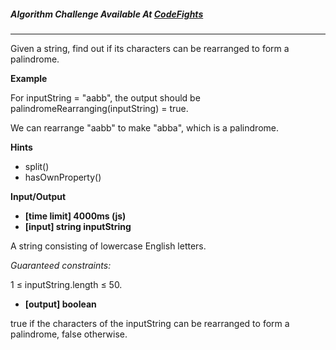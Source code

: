 
##### Algorithm Challenge Available At [CodeFights](https://codefights.com/arcade/intro/level-4/Xfeo7r9SBSpo3Wico)
---
Given a string, find out if its characters can be rearranged to form a palindrome.

**Example**

For inputString = "aabb", the output should be
palindromeRearranging(inputString) = true.

We can rearrange "aabb" to make "abba", which is a palindrome.

**Hints**
-   split()
-   hasOwnProperty()


**Input/Output**

- **[time limit] 4000ms (js)**
- **[input] string inputString**

A string consisting of lowercase English letters.

*Guaranteed constraints:*

1 ≤ inputString.length ≤ 50.

- **[output] boolean**

true if the characters of the inputString can be rearranged to form a palindrome, false otherwise.